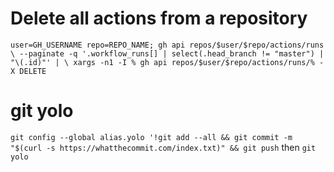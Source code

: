 # Delete all actions from a repository
`user=GH_USERNAME repo=REPO_NAME; gh api repos/$user/$repo/actions/runs \
--paginate -q '.workflow_runs[] | select(.head_branch != "master") | "\(.id)"' | \
xargs -n1 -I % gh api repos/$user/$repo/actions/runs/% -X DELETE`
# git yolo
`git config --global alias.yolo '!git add --all && git commit -m "$(curl -s https://whatthecommit.com/index.txt)" && git push`
then
`git yolo`
